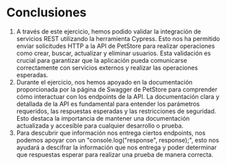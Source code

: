 # Conclusiones
1. A través de este ejercicio, hemos podido validar la integración de servicios REST utilizando la herramienta Cypress. Esto nos ha permitido enviar solicitudes HTTP a la API de PetStore para realizar operaciones como crear, buscar, actualizar y eliminar usuarios. Esta validación es crucial para garantizar que la aplicación pueda comunicarse correctamente con servicios externos y realizar las operaciones esperadas.
2. Durante el ejercicio, nos hemos apoyado en la documentación proporcionada por la página de Swagger de PetStore para comprender cómo interactuar con los endpoints de la API. La documentación clara y detallada de la API es fundamental para entender los parámetros requeridos, las respuestas esperadas y las restricciones de seguridad. Esto destaca la importancia de mantener una documentación actualizada y accesible para cualquier desarrollo o prueba.
3. Para descubrir que información nos entrega ciertos endpoints, nos podemos apoyar con un "console.log("response", response);", esto nos ayudará a descifrar la información que nos entrega y poder determinar que respuestas esperar para realizar una prueba de manera correcta.